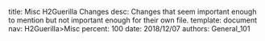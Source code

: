 title:      Misc H2Guerilla Changes
desc:       Changes that seem important enough to mention but not important enough for their own file.
template:   document
nav:        H2Guerilla>Misc
percent:    100
date:       2018/12/07
authors:    General_101

